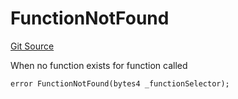 # FunctionNotFound
[Git Source](https://github.com/thrackle-io/tron/blob/effe36d0b962730eb7c7e200cfcfde3ca3773db8/src/client/token/handler/diamond/HandlerDiamond.sol)

When no function exists for function called


```solidity
error FunctionNotFound(bytes4 _functionSelector);
```

